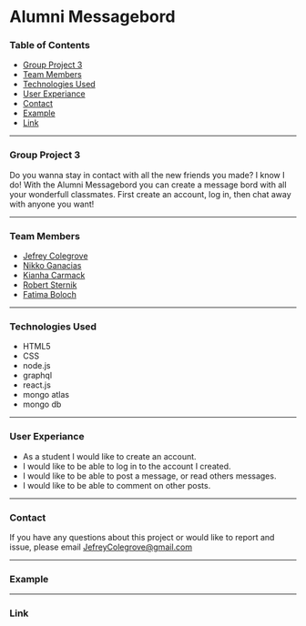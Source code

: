 # Alumni Messagebord

### Table of Contents
* [Group Project 3](#group-project-3)
* [Team Members](#team-members)
* [Technologies Used](#technologies-used)
* [User Experiance](#user-experiance)
* [Contact](#contact)
* [Example](#example)
* [Link](#link)
***
### Group Project 3
Do you wanna stay in contact with all the new friends you made? I know I do! With the Alumni Messagebord you can create a message bord with all your wonderfull classmates. First create an account, log in, then chat away with anyone you want!
***
### Team Members
* [Jefrey Colegrove](https://github.com/JefreyColegrove)
* [Nikko Ganacias](https://github.com/neex18)
* [Kianha Carmack](https://github.com/KiahnaC)
* [Robert Sternik](https://github.com/rsternik)
* [Fatima Boloch](https://github.com/FatimaFBZ)
***
### Technologies Used
* HTML5
* CSS
* node.js
* graphql
* react.js
* mongo atlas
* mongo db
***
### User Experiance
* As a student I would like to create an account.
* I would like to be able to log in to the account I created.
* I would like to be able to post a message, or read others messages.
* I would like to be able to comment on other posts.
***
### Contact
If you have any questions about this project or would like to report and issue, please email JefreyColegrove@gmail.com
***
### Example

***
### Link
